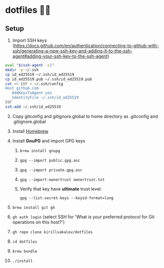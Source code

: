 # dotfiles 🧑‍🔧

## Setup

1. Import SSH keys (https://docs.github.com/en/authentication/connecting-to-github-with-ssh/generating-a-new-ssh-key-and-adding-it-to-the-ssh-agent#adding-your-ssh-key-to-the-ssh-agent)

```sh
eval "$(ssh-agent -s)"
mkdir -p ~/.ssh
cp id_ed25519 ~/.ssh/id_ed25519
cp id_ed25519.pub ~/.ssh/id_ed25519.pub
cat << EOF > ~/.ssh/config
Host github.com
   AddKeysToAgent yes
   IdentityFile ~/.ssh/id_ed25519
EOF
ssh-add ~/.ssh/id_ed25519
```

2. Copy gitconfig and gitignore.global to home directory as .gitconfig and .gitignore.global
3. Install [Homebrew](https://brew.sh)
4. Install **GnuPG** and import GPG keys

   1. `brew install gnupg`
   2. `gpg --import public.gpg.asc`
   3. `gpg --import private.gpg.asc`
   4. `gpg --import-ownertrust ownertrust.txt`
   5. Verify that key have **ultimate** trust level: 

      `gpg --list-secret-keys --keyid-format=long`

5. `brew install git gh`
6. `gh auth login` (select SSH for 'What is your preferred protocol for Git operations on this host?')
7. `gh repo clone kirillvakalov/dotfiles`
8. `cd dotfiles`
9. `brew bundle`
10. `./install`
